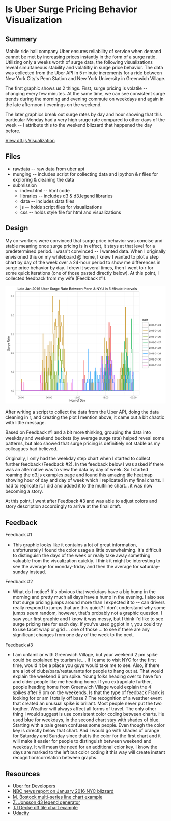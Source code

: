 ls
Uber Surge Pricing Behavior Visualization
=========================================

Summary
-------
Mobile ride hail company Uber ensures reliability of service when demand cannot be met by increasing prices instantly in the form of a surge ratio. Utilizing only a weeks worth of surge data, the following visualizations reveal simultaneous stability and volatiltiy in surge price behavior. The data was collected from the Uber API in 5 minute increments for a ride between New York City's Penn Station and New York University in Greenwich Village.

The first graphic shows us 2 things. First, surge pricing is volatile -- changing every few minutes. At the same time, we can see consistent surge trends during the morning and evening commute on weekdays and again in the late afternoon / evenings on the weekend. 

The later graphics break out surge rates by day and hour showing that this particular Monday had a very high sruge rate compared to other days of the week -- I attribute this to the weekend blizzard that happened the day before. 

[View d3.js Visualization](https://rawgit.com/FrankRuns/Udacity/master/Visualize-Data/uber_vis/submission/index.html)

Files
-----
* rawdata -- raw data from uber api
* munging -- includes script for collecting data and ipython & r files for exploring & cleaning the data
* submission
	* index.html -- html code
	* libraries -- includes d3 & d3.legend libraries
	* data -- includes data files
	* js -- holds script files for visualizations
	* css -- holds style file for html and visualizations

Design
------
My co-workers were convinced that surge price behavior was concise and stable meaning once surge pricing is in effect, it stays at that level for a predetermined period. I wasn't convinced -- I wanted data. When I originally envisioned this on my whiteboard @ home, I knew I wanted to plot a step chart by day of the week over a 24-hour period to show me differences in surge price behavior by day. I drew it several times, then I went to r for some quick iterations (one of those pasted directly below). At this point, I collected feedback from my wife (Feedback #1).

![first iteration](https://raw.githubusercontent.com/FrankRuns/Udacity/master/Visualize-Data/uber_vis/submission/img/surgeByDate.png)

After writing a script to collect the data from the Uber API, doing the data cleaning in r, and creating the plot I mention above, it came out a bit chaotic with little message.

Based on Feedback #1 and a bit more thinking, grouping the data into weekday and weekend buckets (by average surge rate) helped reveal some patterns, but also showed that surge pricing is definitiely not stable as my colleagues had believed. 

Originally, I only had the weekday step chart when I started to collect further feedback (Feedback #2). In the feedback below I was asked if there was an alternative was to view the data by day of week. So I started roaming the d3.js examples page and found this amazing tile heatmap showing hour of day and day of week which I replicated in my final charts. I had to replicate it. I did and added it to the multiline chart... it was now becoming a story. 

At this point, I went after Feedback #3 and was able to adjust colors and story description accordingly to arrive at the final draft. 

Feedback
--------
Feedback #1
* This graphic looks like it contains a lot of great information, unfortunately I found the color usage a little overwhelming. It's difficult to distinguish the days of the week or really take away something valuable from the visualization quickly. I think it might be interesting to see the average for monday-friday and then the average for saturday-sunday instead. 

Feedback #2
* What do I notice? It's obvious that weekdays have a big hump in the morning and pretty much all days have a hump in the evening. I also see that surge pricing jumps around more than I expected it to -- can drivers really respond to jumps that are this quick? I don't understand why some jumps seem random, however, that's probably not a graphic question. I saw your first graphic and I know it was messy, but I think I'd like to see surge pricing rate for each day. If you've used ggplot in r, you could try to use facet wrap or grid ... one of those ... to see if there are any significant changes from one day of the week to the next.  


Feedback #3
* I am unfamiliar with Greenwich Village, but your weekend 2 pm spike could be explained by tourism ie..., If I came to visit NYC for the first time, would it be a place you guys would take me to see. Also, if there are a lot of clubs/bars/restaurants for people to hang out at. That would explain the weekend 6 pm spike. Young folks heading over to have fun and older people like me heading home. If you extrapolate further, people heading home from Greenwich Village would explain the 4 spikes after 9 pm on the weekends. Is that the type of feedback Frank is looking for or am I totally off base ? The recognition of a weather event that created an unusual spike is brillant. Most people never put the two togther. Weather will always affect all forms of travel. The only other thing I would suggest is use consistent color coding between charts. He used blue for weekdays, in the second chart stay with shades of blue. Starting with a pale green confuses some people. Even though the color key is directly below that chart. And I would go with shades of orange for Saturday and Sunday since that is the color for the first chart and it will make it easier for people to distinguish between weekend and weekday. It will mean the need for an additional color key. I know the days are marked to the left but color coding it this way will create instant recognition/correlation between graphs.

Resources
---------
* [Uber for Developers](https://developer.uber.com/)
* [NBC news report on January 2016 NYC blizzard](http://www.nbcnewyork.com/news/local/NYC-2016-Blizzard-Record-Snowfall-Historic-Snowstorm-Shuts-Down-Transit-Travel-Ban-Plows-366340361.html)
* [M. Bostock multi-series line chart example](http://bl.ocks.org/mbostock/3884955)
* [Z. Jonsson d3 legend generator](https://gist.github.com/ZJONSSON/3918369)
* [TJ Decke d3 tile chart example](http://bl.ocks.org/tjdecke/5558084)
* [Udacity](https://www.udacity.com)
